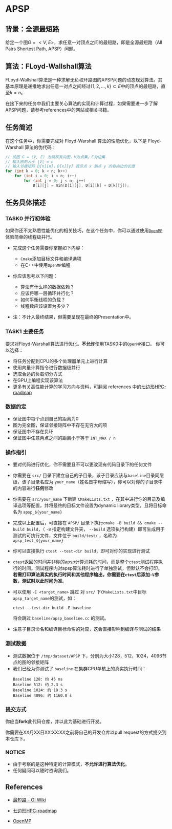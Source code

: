 # APSP
## 背景：全源最短路
给定一个图$G=<V,E>$，求任意一对顶点之间的最短路，即是全源最短路（All Pairs Shortest Path, APSP）问题。
## 算法：FLoyd-Wallshall算法
FLoyd-Wallshall算法是一种求解无负权环路图的APSP问题的动态规划算法。其基本原理是递推地求出任意一对点之间经过$\{1,2,...,k\} \subset E$中的顶点的最短路，直至$k=n$。

在接下来的任务中我们主要关心算法的实现和计算过程，如果需要进一步了解APSP问题，请参考references中的网站或相关书籍。
## 任务简述
在这个任务中，你需要完成对 Floyd-Warshall 算法的性能优化，以下是 Floyd-Warshall 算法的伪代码：

```c++
// 设图 G = (V, E) 为赋权有向图，V为点集，E为边集
// 输入图的大小 |V| = n
// 输入邻接矩阵 D[n][n]，D[x][y] 表示点 x 到点 y 的有向边的长度
for (int k = 0; k < n; k++)
    for (int i = 0; i < n; i++)
        for (int j = 0; j < n; j++)
            D[i][j] = min(D[i][j], D[i][k] + D[k][j]);
```

## 任务具体描述
### TASK0 并行初体验

如果你还不太熟悉性能优化的相关技巧，在这个任务中，你可以通过使用[`OpenMP`](https://www.openmp.org)体验简单的线程级并行。

- 完成这个任务需要你掌握如下内容：
  - `Cmake`添加目标文件和编译选项
  - 在C++中使用`OpenMP`编程

- 你应该思考以下问题：
  - 算法有什么样的数据依赖？
  - 应该将哪一层循环并行化？
  - 如何平衡线程的负载？
  - 线程数应该设置为多少？

- 注：不计入最终结果，但需要呈现在最终的Presentation中。

### TASK1 主要任务

要求对Floyd-Warshall算法进行优化。**不允许**使用TASK0中的`OpenMP`接口。
你可以选择：
- 将任务分配到CPU的多个处理器单元上进行计算
- 使用向量计算指令进行数据级并行
- 选取合适的负载切分方式
- 在GPU上编程实现该算法
- 更多有关高性能计算的学习方向与资料，可翻阅 references 中的[七边形HPC-roadmap](https://heptagonhust.github.io/HPC-roadmap/)
### 数据约定

- 保证图中每个点到自己的距离为0
- 图为完全图，保证邻接矩阵中不存在无穷大的项
- 保证图中不存在负环
- 保证图中任意两点之间的距离小于等于 `INT_MAX / n`

### 操作指引

- 要对代码进行优化，你不需要且不可以更改现有代码目录下的任何文件
- 你需要在 `src/` 目录下建立自己的子目录，该子目录应该与`baseline`目录同层级，该子目录名应为 `your_name`（姓名首字母缩写），你可以对你的子目录中的内容进行**任何**修改
- 你需要在 `src/your_name` 下新建 `CMakeLists.txt` ，在其中进行你的目录及编译选项等配置，并将最终的目标文件设置为dynamic library类型，且将目标命名为 `apsp_${your_name}`
- 完成以上配置后，可直接在 `APSP/` 目录下执行`cmake -B build && cmake --build build`，（ `-B` 指定构建文件夹， `--build` 选项执行构建）即可生成用于测试的可执行文件，文件位于 `build/test/` ，名称为 `apsp_test_${your_name}`
- 你可以直接执行 `ctest --test-dir build`，即可对你的实现进行测试
- `ctest`返回的时间并非你的apsp计算消耗的时间，而是整个`ctest`测试程序执行的时间。测试程序内对apsp算法耗时进行了单独测试，但默认不会打印。**若需打印算法真实的执行时间和其他程序输出，你需要在`ctest`后添加`-V`参数，测试时以此时间为准**。

- 可以使用 `-E <target_name>` 跳过 对 `src/` 下`CMakeLists.txt`中目标`apsp_target_name`的测试，如：
  ```shell
  ctest --test-dir build -E baseline
  ```
  将会跳过 `baseline/apsp_baseline.cc` 的测试。
- 注意子目录命名和编译目标命名的对应，这会直接影响到编译与测试的结果
### 测试数据

- 测试数据位于 `/tmp/dataset/APSP` 下，分别为大小128，512，1024，4096节点的图的邻接矩阵
- 我们已经为你测试了 `baseline` 在集群CPU单核上的真实执行时间：
    ```shell
    Baseline 128: 约 45 ms
    Baseline 512: 约 2.3 s
    Baseline 1024: 约 18.3 s
    Baseline 4096: 约 1160.0 s
    ```

### 提交方式

你应当**fork**此代码仓库，并以此为基础进行开发。

你需要在XX月XX日XX:XX:XX之前将自己的开发仓库以pull request的方式提交到本仓库下。

### NOTICE

- 由于考察的是这种特定的计算模式，**不允许进行算法优化**。
- 任何疑问可以随时咨询我们。

## References

- [最短路 - OI Wiki](https://oi-wiki.org/graph/shortest-path/#floyd-算法)

- [七边形HPC-roadmap](https://heptagonhust.github.io/HPC-roadmap/)

- [OpenMP](https://www.openmp.org)